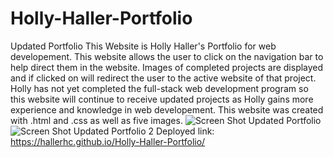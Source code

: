 # Holly-Haller-Portfolio
Updated Portfolio 
This Website is Holly Haller's Portfolio for web developement. This website allows the user to click on the navigation bar to help direct them in the website. Images of completed projects are displayed and if clicked on will redirect the user to the active website of that project. Holly has not yet completed the full-stack web development program so this website will continue to receive updated projects as Holly gains more experience and knowledge in web developement. This website was created with .html and .css as well as five images.
![Screen Shot Updated Portfolio](https://user-images.githubusercontent.com/100663920/171310366-928a3c61-ccbd-4cf9-9c05-16ad25dfe68c.png)
![Screen Shot Updated Portfolio 2](https://user-images.githubusercontent.com/100663920/171310385-3cfff136-2e12-40f8-9d0e-3dc725755f94.png)
Deployed link: https://hallerhc.github.io/Holly-Haller-Portfolio/
